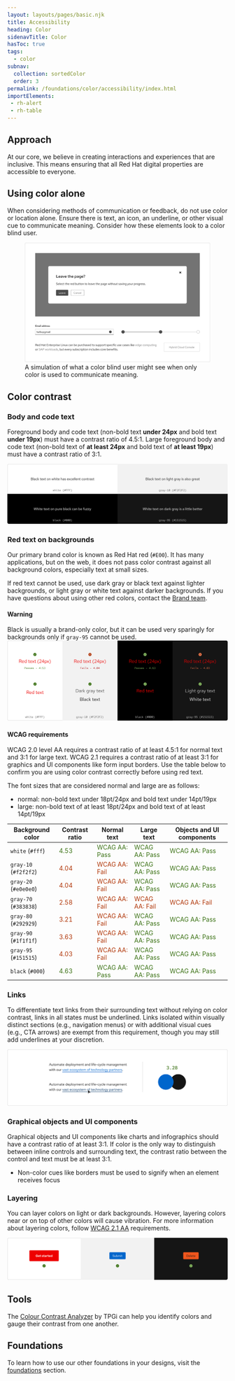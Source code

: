 ```yaml
---
layout: layouts/pages/basic.njk
title: Accessibility
heading: Color
sidenavTitle: Color
hasToc: true
tags:
  - color
subnav:
  collection: sortedColor  
  order: 3
permalink: /foundations/color/accessibility/index.html
importElements:
 - rh-alert
 - rh-table
---
```


<link data-helmet rel="stylesheet" href="/assets/packages/@rhds/elements/elements/rh-table/rh-table-lightdom.css">
<style data-helmet>
.pass {
  color: var(--rh-color-green-60, #3D7317);
}
.fail {
  color: var(--rh-color-red-orange-60, #B1380B);
}
</style>

## Approach

At our core, we believe in creating interactions and experiences that are 
inclusive. This means ensuring that all Red Hat digital properties are 
accessible to everyone.

## Using color alone

When considering methods of communication or feedback, do not use color or 
location alone. Ensure there is text, an icon, an underline, or other visual 
cue to communicate meaning. Consider how these elements look to a 
color blind user.

<figure>
  <img alt="Dialog with a gray leave button, a form field with a gray bottom border, and progress steps in gray without labels" src="/assets/color/color-a11y-using-color-alone.png">
  <figcaption>
    A simulation of what a color blind user might see when only color is used to communicate meaning.
  </figcaption>
</figure>

## Color contrast

### Body and code text

Foreground body and code text (non-bold text **under 24px** and bold text **under 19px**) must have a contrast ratio of 4.5:1. Large foreground body and code text (non-bold text of **at least 24px** and bold text of **at least 19px**) must have a contrast ratio of 3:1.

<uxdot-example width-adjustment=”100%” variant="full" alignment="left" no-border>
    <img alt="Two examples of dark text on light backgrounds and two examples of light text on dark backgrounds." src="/assets/color/color-a11y-contrast-body-code-text.png">
</uxdot-example>

### Red text on backgrounds

Our primary brand color is known as Red Hat red (`#E00`). It has many applications, but on the web, it does not pass color contrast against all background colors, especially text at small sizes. 

If red text cannot be used, use dark gray or black text against lighter backgrounds, or light gray or white text against darker backgrounds. If you have questions about using other red colors, contact the [Brand team](https://www.redhat.com/en/about/brand/standards).

<rh-alert state="warning">
  <h4 slot="header">Warning</h4>
  Black is usually a brand-only color, but it can be used very sparingly for backgrounds only if <code>gray-95</code> cannot be used.
</rh-alert>

<uxdot-example width-adjustment=”100%” variant="full" alignment="left" no-border>
  <img alt="Several examples of red text over light and dark themed backgrounds showing some that pass and some that fail. There is also an example of dark gray text and black text against a light background as well as an example of light gray text and white text on a dark background." src="/assets/color/color-a11y-contrast-red-text-on-bgs.png">
</uxdot-example>

#### WCAG requirements

WCAG 2.0 level AA requires a contrast ratio of at least 4.5:1 for normal text and 3:1 for large text. WCAG 2.1 requires a contrast ratio of at least 3:1 for graphics and UI components like form input borders. Use the table below to confirm you are using color contrast correctly before using red text. 

The font sizes that are considered normal and large are as follows:
- normal: non-bold text under 18pt/24px and bold text under 14pt/19px
- large: non-bold text of at least 18pt/24px and bold text of at least 14pt/19px

<rh-table>
  <table>
    <thead>
      <tr>
        <th scope="col" data-label="Background color">Background color</th>
        <th scope="col" data-label="Contrast ratio">Contrast ratio</th>
        <th scope="col" data-label="Normal text">Normal text</th>
        <th scope="col" data-label="Large text">Large text</th>
        <th scope="col" data-label="Objects and UI components">Objects and UI components</th>
      </tr>
    </thead>
    <tbody>
      <tr>
        <td data-label="Background color"><code>white</code> (<code>#fff</code>)</td>
        <td data-label="Contrast ratio"><span class="pass">4.53</span></td>
        <td data-label="Normal text"><span class="pass">WCAG AA: Pass</span></td>
        <td data-label="Large text"><span class="pass">WCAG AA: Pass</span></td>
        <td data-label="Objects and UI components"><span class="pass">WCAG AA: Pass</span></td>
      </tr>
      <tr>
        <td data-label="Background color"><code>gray-10</code> (<code>#f2f2f2</code>)</td>
        <td data-label="Contrast ratio"><span class="fail">4.04</span></td>
        <td data-label="Normal text"><span class="fail">WCAG AA: Fail</span></td>
        <td data-label="Large text"><span class="pass">WCAG AA: Pass</span></td>
        <td data-label="Objects and UI components"><span class="pass">WCAG AA: Pass</span></td>
      </tr>
      <tr>
        <td data-label="Background color"><code>gray-20</code> (<code>#e0e0e0</code>)</td>
        <td data-label="Contrast ratio"><span class="fail">4.04</span></td>
        <td data-label="Normal text"><span class="fail">WCAG AA: Fail</span></td>
        <td data-label="Large text"><span class="pass">WCAG AA: Pass</span></td>
        <td data-label="Objects and UI components"><span class="pass">WCAG AA: Pass</span></td>
      </tr>
      <tr>
        <td data-label="Background color"><code>gray-70</code> (<code>#383838</code>)</td>
        <td data-label="Contrast ratio"><span class="fail">2.58</span></td>
        <td data-label="Normal text"><span class="fail">WCAG AA: Fail</span></td>
        <td data-label="Large text"><span class="fail">WCAG AA: Fail</span></td>
        <td data-label="Objects and UI components"><span class="fail">WCAG AA: Fail</span></td>
      </tr>
      <tr>
        <td data-label="Background color"><code>gray-80</code> (<code>#292929</code>)</td>
        <td data-label="Contrast ratio"><span class="fail">3.21</span></td>
        <td data-label="Normal text"><span class="fail">WCAG AA: Fail</span></td>
        <td data-label="Large text"><span class="pass">WCAG AA: Pass</span></td>
        <td data-label="Objects and UI components"><span class="pass">WCAG AA: Pass</span></td>
      </tr>
      <tr>
        <td data-label="Background color"><code>gray-90</code> (<code>#1f1f1f</code>)</td>
        <td data-label="Contrast ratio"><span class="fail">3.63</span></td>
        <td data-label="Normal text"><span class="fail">WCAG AA: Fail</span></td>
        <td data-label="Large text"><span class="pass">WCAG AA: Pass</span></td>
        <td data-label="Objects and UI components"><span class="pass">WCAG AA: Pass</span></td>
      </tr>
      <tr>
        <td data-label="Background color"><code>gray-95</code> (<code>#151515</code>)</td>
        <td data-label="Contrast ratio"><span class="fail">4.03</span></td>
        <td data-label="Normal text"><span class="fail">WCAG AA: Fail</span></td>
        <td data-label="Large text"><span class="pass">WCAG AA: Pass</span></td>
        <td data-label="Objects and UI components"><span class="pass">WCAG AA: Pass</span></td>
      </tr>
      <tr>
        <td data-label="Background color"><code>black</code> (<code>#000</code>)</td>
        <td data-label="Contrast ratio"><span class="pass">4.63</span></td>
        <td data-label="Normal text"><span class="pass">WCAG AA: Pass</span></td>
        <td data-label="Large text"><span class="pass">WCAG AA: Pass</span></td>
        <td data-label="Objects and UI components"><span class="pass">WCAG AA: Pass</span></td>
      </tr>
    </tbody>
  </table>
</rh-table>


### Links

To differentiate text links from their surrounding text without relying on color contrast, links in all states must be underlined. Links isolated within visually distinct sections (e.g., navigation menus) or with additional visual cues (e.g., CTA arrows) are exempt from this requirement, though you may still add underlines at your discretion.

<uxdot-example width-adjustment=”100%” variant="full" alignment="left" no-border>
  <img alt="Contrast ratio of a blue link next to black text and an example of a link's darker blue, underlined hover state" src="/assets/color/color-a11y-contrast-links.png">
</uxdot-example>

### Graphical objects and UI components

Graphical objects and UI components like charts and infographics should have a contrast ratio of at least 3:1. If color is the only way to distinguish between inline controls and surrounding text, the contrast ratio between the control and text must be at least 3:1.

- Non-color cues like borders must be used to signify when an element receives focus

### Layering

You can layer colors on light or dark backgrounds. However, layering colors near or on top of other colors will cause vibration. For more information about layering colors, follow [WCAG 2.1 AA](https://www.w3.org/WAI/WCAG21/Understanding/) requirements.

<uxdot-example width-adjustment=”100%” variant="full" alignment="left" no-border>
  <img alt="Red CTA against a white background, blue button against a light gray background, and a light red-orange button against a black background" src="/assets/color/color-a11y-contrast-layering.png">
</uxdot-example>

## Tools

The [Colour Contrast Analyzer](https://www.tpgi.com/color-contrast-checker/) by TPGi can help you identify colors and gauge their contrast from one another.

<uxdot-feedback>
  <h2>Foundations</h2>
  <p>To learn how to use our other foundations in your designs, visit the <a href="/foundations">foundations</a> section.</p>
</uxdot-feedback>
